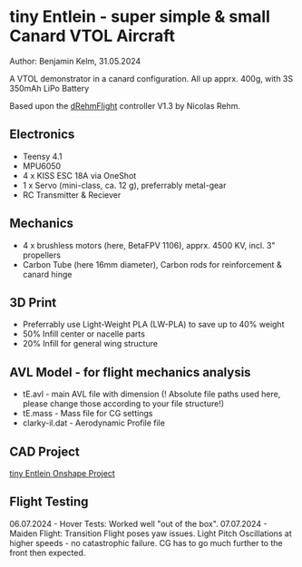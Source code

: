 # tiny Entlein - super simple & small Canard VTOL Aircraft
Author: Benjamin Kelm, 31.05.2024

A VTOL demonstrator in a canard configuration.
All up apprx. 400g, with 3S 350mAh LiPo Battery

Based upon the [dRehmFlight](https://github.com/nickrehm/dRehmFlight) controller V1.3 by Nicolas Rehm.

## Electronics
- Teensy 4.1
- MPU6050
- 4 x KISS ESC 18A via OneShot
- 1 x Servo (mini-class, ca. 12 g), preferrably metal-gear
- RC Transmitter & Reciever

## Mechanics
- 4 x brushless motors (here, BetaFPV 1106), apprx. 4500 KV, incl. 3" propellers
- Carbon Tube (here 16mm diameter), Carbon rods for reinforcement & canard hinge

## 3D Print
- Preferrably use Light-Weight PLA (LW-PLA) to save up to 40% weight
- 50% Infill center or nacelle parts
- 20% Infill for general wing structure  

## AVL Model - for flight mechanics analysis
- tE.avl - main AVL file with dimension (! Absolute file paths used here, please change those according to your file structure!)
- tE.mass - Mass file for CG settings
- clarky-il.dat - Aerodynamic Profile file

## CAD Project
[tiny Entlein Onshape Project](https://cad.onshape.com/documents/107a331b13ce1d6b795540c4/w/6723dc1569f4c79b369058ea/e/535ad495e60443d4d2ff6294?renderMode=0&uiState=6659ccdb47e66a2a5d8b56c0)

## Flight Testing
06.07.2024 - Hover Tests: Worked well "out of the box".
07.07.2024 - Maiden Flight: Transition Flight poses yaw issues. Light Pitch Oscillations at higher speeds - no catastrophic failure. CG has to go much further to the front then expected. 


